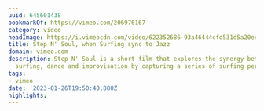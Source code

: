 ```yaml
---
uuid: 645601438
bookmarkOf: https://vimeo.com/206976167
category: video
headImage: https://i.vimeocdn.com/video/622352686-93a46444cfd531d5a20ee6bf649bfe699bd2118a791caf83d2c8fafee876eaac-d?f=webp
title: Step N' Soul, when Surfing sync to Jazz
domain: vimeo.com
description: Step N' Soul is a short film that explores the synergy between jazz,
  surfing, dance and improvisation by capturing a series of surfing performances choreographed…
tags:
- vimeo
date: '2023-01-26T19:50:40.880Z'
highlights: 
---
```



